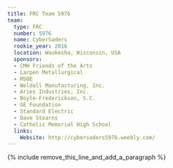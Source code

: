 ```yaml
---
title: FRC Team 5976
team:
  type: FRC
  number: 5976
  name: CyberSaders
  rookie_year: 2016
  location: Waukesha, Wisconsin, USA
  sponsors:
  - CMH Friends of the Arts
  - Larpen Metallurgical
  - MSOE
  - Weldall Manufacturing, Inc.
  - Aries Industries, Inc.
  - Boyle-Frederickson, S.C.
  - GE Foundation
  - Standard Electric
  - Dave Stearns
  - Catholic Memorial High School
  links:
    Website: http://cybersaders5976.weebly.com/
---
```


{% include remove_this_line_and_add_a_paragraph %}
